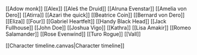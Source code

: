 [[Adow monk]]
[[Alex]]
[[Aleš the Druid]]
[[Alruna Evenstar]]
[[Amelia von Dero]]
[[Atirra]]
[[Azari the quick]]
[[Beatrice Coin]]
[[Bernard von Dero]]
[[Eliza]]
[[Four]]
[[Gabriel Heartfelt]]
[[Handy Black Head]]
[[Jack Fullhouse]]
[[John Doe]]
[[Joshua Vigo]]
[[Kathra]]
[[Lisa Amakir]]
[[Romeo Salamander]]
[[Rose Evenwind]]
[[Turo Rogue]]
[[Vall]]



[[Character timeline.canvas|Character timeline]]
